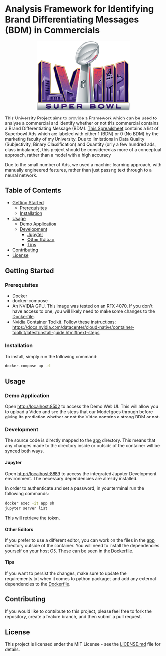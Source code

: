 # Analysis Framework for Identifying Brand Differentiating Messages (BDM) in Commercials

<div style="text-align: center;">
  <img src="./images/SuperBowl.png" alt="Super Bowl" width="300"/>
</div>

This University Project aims to provide a Framework which can be used to analyse a commercial and identify whether or not this commercial contains a Brand Differentiating Message (BDM). [This Spreadsheet](BDM.xlsx) contains a list of Superbowl Ads which are labeled with either 1 (BDM) or 0 (No BDM) by the marketing faculty of my University. Due to limitations in Data Quality (Subjectivity, Binary Classification) and Quantity (only a few hundred ads, class imbalance), this project should be considered as more of a conceptual approach, rather than a model with a high accuracy.

Due to the small number of Ads, we used a machine learning approach, with manually engineered features, rather than just passing text through to a neural network.

## Table of Contents
- [Getting Started](#getting-started)
  - [Prerequisites](#prerequisites)
  - [Installation](#installation)
- [Usage](#usage)
  - [Demo Application](#demo-application)
  - [Development](#development)
    - [Jupyter](#jupyter)
    - [Other Editors](#other-editors)
    - [Tips](#tips)
- [Contributing](#contributing)
- [License](#license)

## Getting Started
### Prerequisites
- Docker
- docker-compose
- An NVIDIA GPU. This image was tested on an RTX 4070. If you don't have access to one, you will likely need to make some changes to the [Dockerfile](./Dockerfile).
- Nvidia Container Toolkit. Follow these instructions: https://docs.nvidia.com/datacenter/cloud-native/container-toolkit/latest/install-guide.html#next-steps


### Installation
To install, simply run the following command:
```bash
docker-compose up -d
```

## Usage
### Demo Application
Open [http://localhost:8502](http://localhost:8502) to access the Demo Web UI. This will allow you to upload a Video and see the steps that our Model goes through before giving its prediction whether or not the Video contains a strong BDM or not.

### Development
The source code is directly mapped to the [app](./app/) directory. This means that any changes made to the directory inside or outside of the container will be synced both ways.

#### Jupyter 
Open [http://localhost:8889](http://localhost:8889) to access the integrated Jupyter Development environment. The necessary dependencies are already installed.

In order to authenticate and set a password, in your terminal run the following commands:

```bash
docker exec -it app sh
jupyter server list
```
This will retrieve the token.

#### Other Editors
If you prefer to use a different editor, you can work on the files in the [app](./app/) directory outside of the container. You will need to install the dependencies yourself on your host OS. These can be seen in the [Dockerfile](./Dockerfile).

#### Tips
If you want to persist the changes, make sure to update the requirements.txt when it comes to python packages and add any external dependencies to the [Dockerfile](./Dockerfile).

## Contributing
If you would like to contribute to this project, please feel free to fork the repository, create a feature branch, and then submit a pull request.

## License
This project is licensed under the MIT License - see the [LICENSE.md](LICENSE.md) file for details.

[^1]: [Nvidia Container Toolkit Installation Guide](https://docs.nvidia.com/datacenter/cloud-native/container-toolkit/latest/install-guide.html#installing-with-apt)